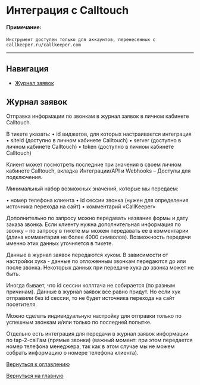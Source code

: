 # Интеграция с Calltouch 

#### Примечание:
`Инструмент доступен только для аккаунтов, перенесенных с callkeeper.ru/callkeeper.com`
________

## Навигация

* [Журнал заявок](#журнал-заявок)

## Журнал заявок

Отправка информации по звонкам в журнал заявок в личном кабинете Calltouch. 

В тикете указать:
•	id виджетов, для которых настраивается интеграция
•	siteId (доступно в личном кабинете Calltouch)
•	server (доступно в личном кабинете Calltouch)
•	token (доступно в личном кабинете Calltouch)

Клиент может посмотреть последние три значения в своем личном кабинете Calltouch, вкладка Интеграции/API и Webhooks – Доступы для подключения.

Минимальный набор возможных значений, которые мы передаем: 

•	номер телефона клиента
•	id сессии звонка (нужен для определения источника перехода на сайт)
•	комментарий «CallKeeper»

Дополнительно по запросу можно передавать название формы и дату заказа звонка.
Если клиенту нужна дополнительная информация по звонку – по запросу в тикете мы можем передавать ее в комментарии (длина комментария не более 4000 символов). Возможность передачи именно этих данных уточняется в тикете.


Данные в журнал заявок передаются хуком. В зависимости от настройки хука - данные по отложенным звонкам передаются до или после звонка. Некоторых данных при передаче хука до звонка может не быть.

Иногда бывает, что id сессии коллтача не собирается (по разным причинам). Данные в журнал заявок все равно придут. Но если хук отправили без id сессии, то не будет источника перехода на сайт посетителя.

Можно сделать индивидуальную настройку для отправки только по успешным звонкам и/или только по последней попытке.

Отдельно есть интеграция для передачи в журнал заявок информации по tap-2-call’ам (прямые звонки) (важный момент: при этом передается номер телефона менеджера, так как в этом случае мы не можем собрать информацию о номере телефона клиента).


[Вернуться к оглавлению](#навигация)

[Вернуться на главную](/README.md#documentation) 
